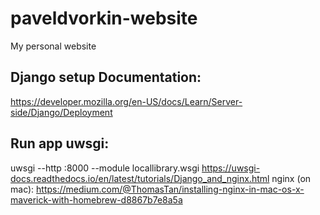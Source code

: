 # paveldvorkin-website
My personal website


## Django setup Documentation: 
https://developer.mozilla.org/en-US/docs/Learn/Server-side/Django/Deployment



## Run app uwsgi: 
uwsgi --http :8000 --module locallibrary.wsgi
https://uwsgi-docs.readthedocs.io/en/latest/tutorials/Django_and_nginx.html
nginx (on mac): https://medium.com/@ThomasTan/installing-nginx-in-mac-os-x-maverick-with-homebrew-d8867b7e8a5a